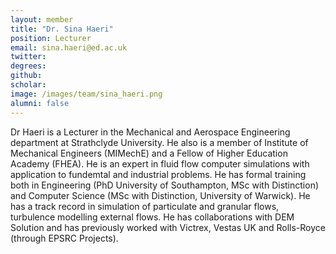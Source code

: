 ```yaml
---
layout: member
title: "Dr. Sina Haeri"
position: Lecturer
email: sina.haeri@ed.ac.uk
twitter: 
degrees: 
github: 
scholar: 
image: /images/team/sina_haeri.png
alumni: false
---
```


Dr Haeri is a Lecturer in the Mechanical and Aerospace Engineering department at Strathclyde University. He also is a member of Institute of Mechanical Engineers (MIMechE) and a Fellow of Higher Education Academy (FHEA). He is an expert in fluid flow computer simulations with application to fundemtal and industrial problems. He has formal training both in Engineering (PhD University of Southampton, MSc with Distinction) and Computer Science (MSc with Distinction, University of Warwick). He has a track record in simulation of particulate and granular flows, turbulence modelling external flows. He has collaborations with DEM Solution and has previously worked with Victrex, Vestas UK and Rolls-Royce (through EPSRC Projects).
